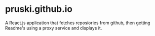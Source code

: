 pruski.github.io
================

A React.js application that fetches reposiories from github, then getting Readme's using a proxy service and displays it.
